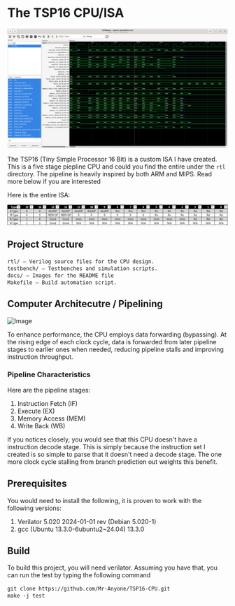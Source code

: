 # The TSP16 CPU/ISA 

![Front Image](docs/Waveform.png)

The TSP16 (Tiny Simple Processor 16 Bit) is a custom ISA I have created. This is a five stage piepline CPU and could you find the entire under the `rtl` directory. The pipeline is heavily inspired by both ARM and MIPS. Read more below if you are interested


Here is the entire ISA: 

![ISA](docs/ISA.png)

## Project Structure 

```
rtl/ – Verilog source files for the CPU design.
testbench/ – Testbenches and simulation scripts.
docs/ – Images for the README file
Makefile – Build automation script.
```

## Computer Architecutre / Pipelining

![Image](./docs/Pipeline.jpg)

To enhance performance, the CPU employs data forwarding (bypassing). At the rising edge of each clock cycle, data is forwarded from later pipeline stages to earlier ones when needed, reducing pipeline stalls and improving instruction throughput.

### Pipeline Characteristics

Here are the pipeline stages:

1. Instruction Fetch (IF)
2. Execute (EX)
3. Memory Access (MEM)
4. Write Back (WB)

If you notices closely, you would see that this CPU doesn't have a instruction decode stage. This is simply because the instruction set I created is so simple to parse that it 
doesn't need a decode stage. The one more clock cycle stalling from branch prediction out weights this benefit.

## Prerequisites

You would need to install the following, it is proven to work with the following versions: 

1. Verilator 5.020 2024-01-01 rev (Debian 5.020-1)   
2. gcc (Ubuntu 13.3.0-6ubuntu2~24.04) 13.3.0     

## Build
To build this project, you will need verilator. Assuming you have that, you can run the test by typing the following command

```
git clone https://github.com/Mr-Anyone/TSP16-CPU.git
make -j test
```